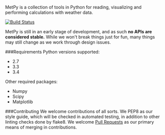 MetPy is a collection of tools in Python for reading, visualizing and
performing calculations with weather data.

[![Build Status](https://travis-ci.org/metpy/MetPy.svg?branch=master)](https://travis-ci.org/metpy/MetPy)

MetPy is still in an early stage of development, and as such
**no APIs are considered stable.** While we won't break things
just for fun, many things may still change as we work through
design issues.

###Requirements
Python versions supported:
- 2.7
- 3.3
- 3.4

Other required packages:
- Numpy
- Scipy
- Matplotlib

###Contributing
We welcome contributions of all sorts. We PEP8 as our style guide, which will
be checked in automated testing, in addition to other linting checks done by
flake8. We welcome [Pull Requests](https://help.github.com/articles/using-pull-requests/)
as our primary means of merging in contributions.
